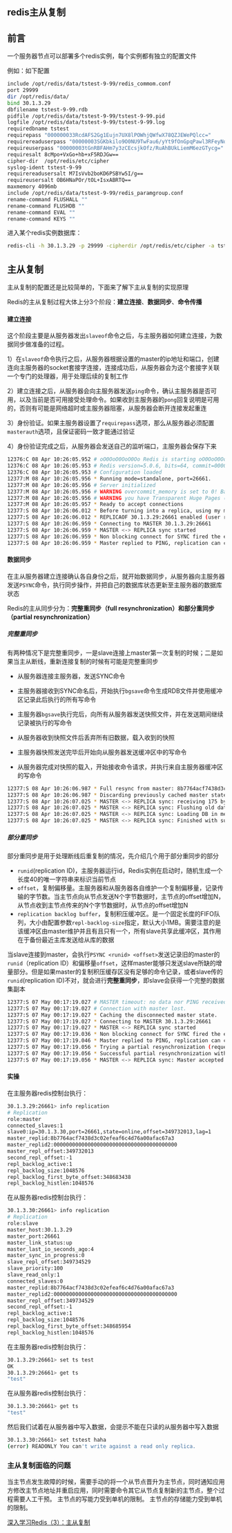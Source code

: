 ## redis主从复制



## 前言

一个服务器节点可以部署多个redis实例，每个实例都有独立的配置文件

例如：如下配置
```sh
include /opt/redis/data/tstest-9-99/redis_commom.conf
port 29999
dir /opt/redis/data/
bind 30.1.3.29
dbfilename tstest-9-99.rdb
pidfile /opt/redis/data/tstest-9-99/tstest-9-99.pid
logfile /opt/redis/data/tstest-9-99/tstest-9-99.log
requiredbname tstest
requirepass "000000033RcdAFS2Gg1Eujn7UX8lPOWhjQWfwX78QZJEWePQlcc="
requirereaduserpass "00000003SGKbkilo9O0NU9TwFau6/yYt9fOnGpqPawl3RFeyNq8="
requireuserpass "00000003tGnRBFAHm7y3zCEcsjkOfz/RuAhBUkLiemM6ezGTycg="
requiresalt 8cMpo+VxGo+hb+xF5RDJGw==
cipher-dir  /opt/redis/etc/cipher
syslog-ident tstest-9-99
requirereadusersalt M7IsVvb2boKD6PSBYw5I/g==
requireusersalt OB6HNaPOr/tOL+IsxABRTQ==
maxmemory 4096mb
include /opt/redis/data/tstest-9-99/redis_paramgroup.conf
rename-command FLUSHALL ""
rename-command FLUSHDB ""
rename-command EVAL ""
rename-command KEYS ""
```

进入某个redis实例数据库：
```sh
redis-cli -h 30.1.3.29 -p 29999 -cipherdir /opt/redis/etc/cipher -a tstest@dbuser@Admin@123
```

## 主从复制
主从复制的配置还是比较简单的，下面来了解下主从复制的实现原理

Redis的主从复制过程大体上分3个阶段：**建立连接**、**数据同步**、**命令传播**

#### 建立连接

这个阶段主要是从服务器发出`slaveof`命令之后，与主服务器如何建立连接，为数据同步做准备的过程。

1）在`slaveof`命令执行之后，从服务器根据设置的master的ip地址和端口，创建连向主服务器的socket套接字连接，连接成功后，从服务器会为这个套接字关联一个专门的处理器，用于处理后续的复制工作

2）建立连接之后，从服务器会向主服务器发送`ping`命令，确认主服务器是否可用，以及当前是否可用接受处理命令。如果收到主服务器的`pong`回复说明是可用的，否则有可能是网络超时或主服务器阻塞，从服务器会断开连接发起重连

3）身份验证。如果主服务器设置了`requirepass`选项，那么从服务器必须配置`masterauth`选项，且保证密码一致才能通过验证

4）身份验证完成之后，从服务器会发送自己的监听端口，主服务器会保存下来

```sh
12376:C 08 Apr 10:26:05.952 # oO0OoO0OoO0Oo Redis is starting oO0OoO0OoO0Oo
12376:C 08 Apr 10:26:05.953 # Redis version=5.0.6, bits=64, commit=00000000, modified=0, pid=12376, just started
12376:C 08 Apr 10:26:05.953 # Configuration loaded
12377:M 08 Apr 10:26:05.956 * Running mode=standalone, port=26661.
12377:M 08 Apr 10:26:05.956 # Server initialized
12377:M 08 Apr 10:26:05.956 # WARNING overcommit_memory is set to 0! Background save may fail under low memory condition. To fix this issue add 'vm.overcommit_memory = 1' to /etc/sysctl.conf and then reboot or run the command 'sysctl vm.overcommit_memory=1' for this to take effect.
12377:M 08 Apr 10:26:05.956 # WARNING you have Transparent Huge Pages (THP) support enabled in your kernel. This will create latency and memory usage issues with Redis. To fix this issue run the command 'echo never > /sys/kernel/mm/transparent_hugepage/enabled' as root, and add it to your /etc/rc.local in order to retain the setting after a reboot. Redis must be restarted after THP is disabled.
12377:M 08 Apr 10:26:05.957 * Ready to accept connections
12377:S 08 Apr 10:26:06.012 * Before turning into a replica, using my master parameters to synthesize a cached master: I may be able to synchronize with the new master with just a partial transfer.
12377:S 08 Apr 10:26:06.012 * REPLICAOF 30.1.3.29:26661 enabled (user request from 'id=3 addr=30.1.3.30:58031 fd=7 name= age=0 idle=0 flags=N db=0 sub=0 psub=0 multi=-1 qbuf=43 qbuf-free=32725 obl=0 oll=0 omem=0 events=r cmd=slaveof')
12377:S 08 Apr 10:26:06.959 * Connecting to MASTER 30.1.3.29:26661
12377:S 08 Apr 10:26:06.959 * MASTER <-> REPLICA sync started
12377:S 08 Apr 10:26:06.959 * Non blocking connect for SYNC fired the event.
12377:S 08 Apr 10:26:06.959 * Master replied to PING, replication can continue...
```

#### 数据同步

在主从服务器建立连接确认各自身份之后，就开始数据同步，从服务器向主服务器发送`PSYNC`命令，执行同步操作，并把自己的数据库状态更新至主服务器的数据库状态

Redis的主从同步分为：**完整重同步（full resynchronization）和部分重同步（partial resynchronization）**

##### 完整重同步

有两种情况下是完整重同步，一是slave连接上master第一次复制的时候；二是如果当主从断线，重新连接复制的时候有可能是完整重同步

- 从服务器连接主服务器，发送SYNC命令

- 主服务器接收到SYNC命名后，开始执行`bgsave`命令生成RDB文件并使用缓冲区记录此后执行的所有写命令

- 主服务器`bgsave`执行完后，向所有从服务器发送快照文件，并在发送期间继续记录被执行的写命令

- 从服务器收到快照文件后丢弃所有旧数据，载入收到的快照

- 主服务器快照发送完毕后开始向从服务器发送缓冲区中的写命令

- 从服务器完成对快照的载入，开始接收命令请求，并执行来自主服务器缓冲区的写命令

```sh
12377:S 08 Apr 10:26:06.987 * Full resync from master: 8b7764acf7438d3c02efeaf6c4d76a00afac67a3:0
12377:S 08 Apr 10:26:06.987 * Discarding previously cached master state.
12377:S 08 Apr 10:26:07.025 * MASTER <-> REPLICA sync: receiving 175 bytes from master
12377:S 08 Apr 10:26:07.025 * MASTER <-> REPLICA sync: Flushing old data
12377:S 08 Apr 10:26:07.025 * MASTER <-> REPLICA sync: Loading DB in memory
12377:S 08 Apr 10:26:07.025 * MASTER <-> REPLICA sync: Finished with success
```

##### 部分重同步

部分重同步是用于处理断线后重复制的情况，先介绍几个用于部分重同步的部分

- `runid`(replication ID)，主服务器运行id，Redis实例在启动时，随机生成一个长度40的唯一字符串来标识当前节点
- `offset`，复制偏移量。主服务器和从服务器各自维护一个复制偏移量，记录传输的字节数。当主节点向从节点发送N个字节数据时，主节点的offset增加N，从节点收到主节点传来的N个字节数据时，从节点的offset增加N
- `replication backlog buffer`，复制积压缓冲区。是一个固定长度的FIFO队列，大小由配置参数`repl-backlog-size`指定，默认大小1MB。需要注意的是该缓冲区由master维护并且有且只有一个，所有slave共享此缓冲区，其作用在于备份最近主库发送给从库的数据

当slave连接到master，会执行`PSYNC <runid> <offset>`发送记录旧的master的`runid`（replication ID）和偏移量`offset`，这样master能够只发送slave所缺的增量部分。但是如果master的复制积压缓存区没有足够的命令记录，或者slave传的`runid`(replication ID)不对，就会进行**完整重同步**，即slave会获得一个完整的数据集副本

```sh
12377:S 07 May 00:17:19.027 # MASTER timeout: no data nor PING received...
12377:S 07 May 00:17:19.027 # Connection with master lost.
12377:S 07 May 00:17:19.027 * Caching the disconnected master state.
12377:S 07 May 00:17:19.027 * Connecting to MASTER 30.1.3.29:26661
12377:S 07 May 00:17:19.027 * MASTER <-> REPLICA sync started
12377:S 07 May 00:17:19.036 * Non blocking connect for SYNC fired the event.
12377:S 07 May 00:17:19.046 * Master replied to PING, replication can continue...
12377:S 07 May 00:17:19.056 * Trying a partial resynchronization (request 8b7764acf7438d3c02efeaf6c4d76a00afac67a3:337474002).
12377:S 07 May 00:17:19.056 * Successful partial resynchronization with master.
12377:S 07 May 00:17:19.056 * MASTER <-> REPLICA sync: Master accepted a Partial Resynchronization.
```

#### 实操
在主服务器redis控制台执行：
```sh
30.1.3.29:26661> info replication
# Replication
role:master
connected_slaves:1
slave0:ip=30.1.3.30,port=26661,state=online,offset=349732013,lag=1
master_replid:8b7764acf7438d3c02efeaf6c4d76a00afac67a3
master_replid2:0000000000000000000000000000000000000000
master_repl_offset:349732013
second_repl_offset:-1
repl_backlog_active:1
repl_backlog_size:1048576
repl_backlog_first_byte_offset:348683438
repl_backlog_histlen:1048576
```

在从服务器redis控制台执行：
```sh
30.1.3.30:26661> info replication
# Replication
role:slave
master_host:30.1.3.29
master_port:26661
master_link_status:up
master_last_io_seconds_ago:4
master_sync_in_progress:0
slave_repl_offset:349734529
slave_priority:100
slave_read_only:1
connected_slaves:0
master_replid:8b7764acf7438d3c02efeaf6c4d76a00afac67a3
master_replid2:0000000000000000000000000000000000000000
master_repl_offset:349734529
second_repl_offset:-1
repl_backlog_active:1
repl_backlog_size:1048576
repl_backlog_first_byte_offset:348685954
repl_backlog_histlen:1048576
```

在主服务器redis控制台执行：
```sh
30.1.3.29:26661> set ts test
OK
30.1.3.29:26661> get ts
"test"
```

在从服务器redis控制台执行：
```sh
30.1.3.30:26661> get ts
"test"
```

然后我们试着在从服务器中写入数据，会提示不能在只读的从服务器中写入数据
```sh
30.1.3.30:26661> set tstest haha
(error) READONLY You can't write against a read only replica.
```

### 主从复制面临的问题

当主节点发生故障的时候，需要手动的将一个从节点晋升为主节点，同时通知应用方修改主节点地址并重启应用，同时需要命令其它从节点复制新的主节点，整个过程需要人工干预。
主节点的写能力受到单机的限制。
主节点的存储能力受到单机的限制。

[深入学习Redis（3）：主从复制](https://www.cnblogs.com/kismetv/p/9236731.html)